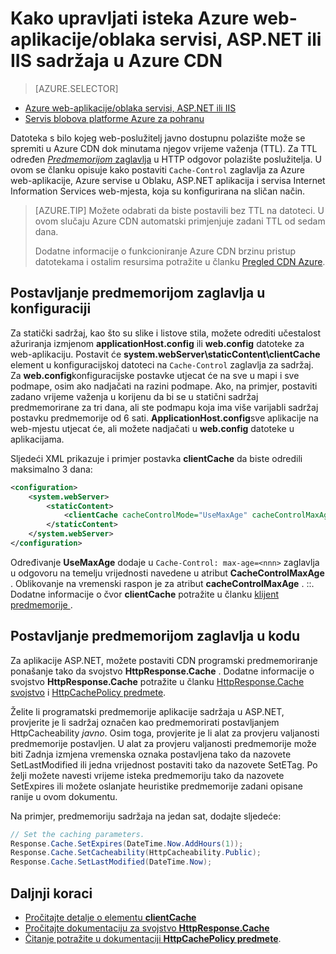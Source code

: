 <properties
 pageTitle="Kako upravljati isteka Azure web-aplikacije/oblaka servisi, ASP.NET i IIS sadržaja u Azure CDN | Microsoft Azure"
 description="U članku se opisuje kako upravljati isteka oblaka sadržaj servisa Azure CDN"
 services="cdn"
 documentationCenter=".NET"
 authors="camsoper"
 manager="erikre"
 editor=""/>
<tags
 ms.service="cdn"
 ms.workload="media"
 ms.tgt_pltfrm="na"
 ms.devlang="dotnet"
 ms.topic="article"
 ms.date="09/19/2016"
 ms.author="casoper"/>

# <a name="how-to-manage-expiration-of-azure-web-appscloud-services-aspnet-or-iis-content-in-azure-cdn"></a>Kako upravljati isteka Azure web-aplikacije/oblaka servisi, ASP.NET ili IIS sadržaja u Azure CDN

> [AZURE.SELECTOR]
- [Azure web-aplikacije/oblaka servisi, ASP.NET ili IIS](cdn-manage-expiration-of-cloud-service-content.md)
- [Servis blobova platforme Azure za pohranu](cdn-manage-expiration-of-blob-content.md)

Datoteka s bilo kojeg web-poslužitelj javno dostupnu polazište može se spremiti u Azure CDN dok minutama njegov vrijeme važenja (TTL).  Za TTL određen [ *Predmemorijom* zaglavlja](http://www.w3.org/Protocols/rfc2616/rfc2616-sec14.html#sec14.9) u HTTP odgovor polazište poslužitelja.  U ovom se članku opisuje kako postaviti `Cache-Control` zaglavlja za Azure web-aplikacije, Azure servise u Oblaku, ASP.NET aplikacija i servisa Internet Information Services web-mjesta, koja su konfigurirana na sličan način.

>[AZURE.TIP] Možete odabrati da biste postavili bez TTL na datoteci.  U ovom slučaju Azure CDN automatski primjenjuje zadani TTL od sedam dana.
>
>Dodatne informacije o funkcioniranje Azure CDN brzinu pristup datotekama i ostalim resursima potražite u članku [Pregled CDN Azure](./cdn-overview.md).

## <a name="setting-cache-control-headers-in-configuration"></a>Postavljanje predmemorijom zaglavlja u konfiguraciji

Za statički sadržaj, kao što su slike i listove stila, možete odrediti učestalost ažuriranja izmjenom **applicationHost.config** ili **web.config** datoteke za web-aplikaciju.  Postavit će **system.webServer\staticContent\clientCache** element u konfiguracijskoj datoteci na `Cache-Control` zaglavlja za sadržaj. Za **web.config**konfiguracijske postavke utjecat će na sve u mapi i sve podmape, osim ako nadjačati na razini podmape.  Ako, na primjer, postaviti zadano vrijeme važenja u korijenu da bi se u statični sadržaj predmemorirane za tri dana, ali ste podmapu koja ima više varijabli sadržaj postavku predmemorije od 6 sati.  **ApplicationHost.config**sve aplikacije na web-mjestu utjecat će, ali možete nadjačati u **web.config** datoteke u aplikacijama.

Sljedeći XML prikazuje i primjer postavka **clientCache** da biste odredili maksimalno 3 dana:  

```xml
<configuration>
    <system.webServer>
        <staticContent>
            <clientCache cacheControlMode="UseMaxAge" cacheControlMaxAge="3.00:00:00" />
        </staticContent>
    </system.webServer>
</configuration>
```

Određivanje **UseMaxAge** dodaje u `Cache-Control: max-age=<nnn>` zaglavlja u odgovoru na temelju vrijednosti navedene u atribut **CacheControlMaxAge** . Oblikovanje na vremenski raspon je za atribut **cacheControlMaxAge** <days>. <hours>:<min>:<sec>. Dodatne informacije o čvor **clientCache** potražite u članku [klijent predmemorije <clientCache> ](http://www.iis.net/ConfigReference/system.webServer/staticContent/clientCache).  

## <a name="setting-cache-control-headers-in-code"></a>Postavljanje predmemorijom zaglavlja u kodu

Za aplikacije ASP.NET, možete postaviti CDN programski predmemoriranje ponašanje tako da svojstvo **HttpResponse.Cache** . Dodatne informacije o svojstvo **HttpResponse.Cache** potražite u članku [HttpResponse.Cache svojstvo](http://msdn.microsoft.com/library/system.web.httpresponse.cache.aspx) i [HttpCachePolicy predmete](http://msdn.microsoft.com/library/system.web.httpcachepolicy.aspx).  

Želite li programatski predmemorije aplikacije sadržaja u ASP.NET, provjerite je li sadržaj označen kao predmemorirati postavljanjem HttpCacheability *javno*. Osim toga, provjerite je li alat za provjeru valjanosti predmemorije postavljen. U alat za provjeru valjanosti predmemorije može biti Zadnja izmjena vremenska oznaka postavljena tako da nazovete SetLastModified ili jedna vrijednost postaviti tako da nazovete SetETag. Po želji možete navesti vrijeme isteka predmemoriju tako da nazovete SetExpires ili možete oslanjate heuristike predmemorije zadani opisane ranije u ovom dokumentu.  

Na primjer, predmemoriju sadržaja na jedan sat, dodajte sljedeće:  

```csharp
// Set the caching parameters.
Response.Cache.SetExpires(DateTime.Now.AddHours(1));
Response.Cache.SetCacheability(HttpCacheability.Public);
Response.Cache.SetLastModified(DateTime.Now);
```

## <a name="next-steps"></a>Daljnji koraci

- [Pročitajte detalje o elementu **clientCache**](http://www.iis.net/ConfigReference/system.webServer/staticContent/clientCache)
- [Pročitajte dokumentaciju za svojstvo **HttpResponse.Cache**](http://msdn.microsoft.com/library/system.web.httpresponse.cache.aspx) 
- [Čitanje potražite u dokumentaciji **HttpCachePolicy predmete**](http://msdn.microsoft.com/library/system.web.httpcachepolicy.aspx).  
